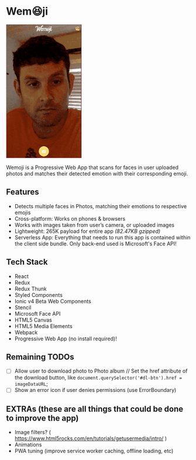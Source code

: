 # Wem😆ji

![example](./public/example.gif)

Wemoji is a Progressive Web App that scans for faces in user uploaded photos and matches their detected emotion with their corresponding emoji.

## Features

- Detects multiple faces in Photos, matching their emotions to respective emojis
- Cross-platform: Works on phones & browsers
- Works with images taken from user’s camera, or uploaded images
- Lightweight: 265K payload for entire app _(82.47KB gzipped)_
- Serverless App: Everything that needs to run this app is contained within the client side bundle. Only back-end used is Microsoft's Face API!

## Tech Stack

- React
- Redux
- Redux Thunk
- Styled Components
- Ionic v4 Beta Web Components
- Stencil
- Microsoft Face API
- HTML5 Canvas
- HTML5 Media Elements
- Webpack
- Progressive Web App (no install required)!

## Remaining TODOs

- [ ] Allow user to download photo to Photo album // Set the href attribute of the download button, like `document.querySelector('#dl-btn').href = imageDataURL`;
- [ ] Show an error icon if user denies permissions (use ErrorBoundary)

## EXTRAs (these are all things that could be done to improve the app)

- Image filters? ( https://www.html5rocks.com/en/tutorials/getusermedia/intro/ )
- Animations
- PWA tuning (improve service worker caching, offline loading, etc)
